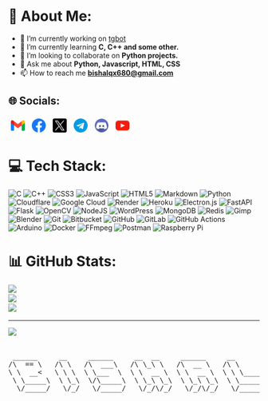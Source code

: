 # 💫 About Me:
- 🔭 I’m currently working on [tgbot](https://github.com/bishalqx980/tgbot)
- 🌱 I’m currently learning **C, C++ and some other.**
- 👯 I’m looking to collaborate on **Python projects.**
- 💬 Ask me about **Python, Javascript, HTML, CSS**
- 📫 How to reach me **bishalqx680@gmail.com**

## 🌐 Socials:
<a href="mailto:bishalqx680@gmail.com" target="_blank"><img style="width: 28px;padding: 5px;" src="./assets/images/social_icons/gmail.png" alt=""></a>
<a href="http://facebook.com/bishalqx980" target="_blank"><img style="width: 28px;padding: 5px;" src="./assets/images/social_icons/facebook.png" alt=""></a>
<a href="http://twitter.com/bishalqx980" target="_blank"><img style="width: 28px;padding: 5px;" src="./assets/images/social_icons/twitter.png" alt=""></a>
<a href="http://t.me/bishalqx980" target="_blank"><img style="width: 28px;padding: 5px;" src="./assets/images/social_icons/telegram.png" alt=""></a>
<a href="https://discord.com/users/1008057534067773470" target="_blank"><img style="width: 28px;padding: 5px;" src="./assets/images/social_icons/discord.png" alt=""></a>
<a href="http://youtube.com/@SVic_" target="_blank"><img style="width: 28px;padding: 5px;" src="./assets/images/social_icons/youtube.png" alt=""></a>

# 💻 Tech Stack:
![C](https://img.shields.io/badge/c-%2300599C.svg?style=for-the-badge&logo=c&logoColor=white)
![C++](https://img.shields.io/badge/c++-%2300599C.svg?style=for-the-badge&logo=c%2B%2B&logoColor=white)
![CSS3](https://img.shields.io/badge/css3-%231572B6.svg?style=for-the-badge&logo=css3&logoColor=white)
![JavaScript](https://img.shields.io/badge/javascript-%23323330.svg?style=for-the-badge&logo=javascript&logoColor=%23F7DF1E)
![HTML5](https://img.shields.io/badge/html5-%23E34F26.svg?style=for-the-badge&logo=html5&logoColor=white)
![Markdown](https://img.shields.io/badge/markdown-%23000000.svg?style=for-the-badge&logo=markdown&logoColor=white)
![Python](https://img.shields.io/badge/python-3670A0?style=for-the-badge&logo=python&logoColor=ffdd54)
![Cloudflare](https://img.shields.io/badge/Cloudflare-F38020?style=for-the-badge&logo=Cloudflare&logoColor=white)
![Google Cloud](https://img.shields.io/badge/GoogleCloud-%234285F4.svg?style=for-the-badge&logo=google-cloud&logoColor=white)
![Render](https://img.shields.io/badge/Render-%46E3B7.svg?style=for-the-badge&logo=render&logoColor=white)
![Heroku](https://img.shields.io/badge/heroku-%23430098.svg?style=for-the-badge&logo=heroku&logoColor=white)
![Electron.js](https://img.shields.io/badge/Electron-191970?style=for-the-badge&logo=Electron&logoColor=white)
![FastAPI](https://img.shields.io/badge/FastAPI-005571?style=for-the-badge&logo=fastapi)
![Flask](https://img.shields.io/badge/flask-%23000.svg?style=for-the-badge&logo=flask&logoColor=white)
![OpenCV](https://img.shields.io/badge/opencv-%23white.svg?style=for-the-badge&logo=opencv&logoColor=white)
![NodeJS](https://img.shields.io/badge/node.js-6DA55F?style=for-the-badge&logo=node.js&logoColor=white)
![WordPress](https://img.shields.io/badge/WordPress-%23117AC9.svg?style=for-the-badge&logo=WordPress&logoColor=white)
![MongoDB](https://img.shields.io/badge/MongoDB-%234ea94b.svg?style=for-the-badge&logo=mongodb&logoColor=white)
![Redis](https://img.shields.io/badge/redis-%23DD0031.svg?style=for-the-badge&logo=redis&logoColor=white)
![Gimp](https://img.shields.io/badge/Gimp-657D8B?style=for-the-badge&logo=gimp&logoColor=FFFFFF)
![Blender](https://img.shields.io/badge/blender-%23F5792A.svg?style=for-the-badge&logo=blender&logoColor=white)
![Git](https://img.shields.io/badge/git-%23F05033.svg?style=for-the-badge&logo=git&logoColor=white)
![Bitbucket](https://img.shields.io/badge/bitbucket-%230047B3.svg?style=for-the-badge&logo=bitbucket&logoColor=white)
![GitHub](https://img.shields.io/badge/github-%23121011.svg?style=for-the-badge&logo=github&logoColor=white)
![GitLab](https://img.shields.io/badge/gitlab-%23181717.svg?style=for-the-badge&logo=gitlab&logoColor=white)
![GitHub Actions](https://img.shields.io/badge/github%20actions-%232671E5.svg?style=for-the-badge&logo=githubactions&logoColor=white)
![Arduino](https://img.shields.io/badge/-Arduino-00979D?style=for-the-badge&logo=Arduino&logoColor=white)
![Docker](https://img.shields.io/badge/docker-%230db7ed.svg?style=for-the-badge&logo=docker&logoColor=white)
![FFmpeg](https://shields.io/badge/FFmpeg-%23171717.svg?logo=ffmpeg&style=for-the-badge&labelColor=171717&logoColor=5cb85c)
![Postman](https://img.shields.io/badge/Postman-FF6C37?style=for-the-badge&logo=postman&logoColor=white)
![Raspberry Pi](https://img.shields.io/badge/-Raspberry_Pi-C51A4A?style=for-the-badge&logo=Raspberry-Pi)

# 📊 GitHub Stats:
![](https://github-readme-stats.vercel.app/api?username=bishalqx980&theme=dark&hide_border=false&include_all_commits=false&count_private=false)<br>
![](https://nirzak-streak-stats.vercel.app/?user=bishalqx980&theme=dark&hide_border=false)<br>
![](https://github-readme-stats.vercel.app/api/top-langs/?username=bishalqx980&theme=dark&hide_border=false&include_all_commits=false&count_private=false&layout=compact)<br>

---
![](https://komarev.com/ghpvc/?username=bishalqx980&label=Profile%20views&color=0096FF&style=flat&abbreviated=true)

<!-- Profile counter is from another site -->
<!-- Proudly created with GPRM ( https://gprm.itsvg.in ) -->

<pre align="center">

 ______     __     ______     __  __     ______     __        
/\  == \   /\ \   /\  ___\   /\ \_\ \   /\  __ \   /\ \       
\ \  __<   \ \ \  \ \___  \  \ \  __ \  \ \  __ \  \ \ \____  
 \ \_____\  \ \_\  \/\_____\  \ \_\ \_\  \ \_\ \_\  \ \_____\ 
  \/_____/   \/_/   \/_____/   \/_/\/_/   \/_/\/_/   \/_____/ 
                                                              
</pre>